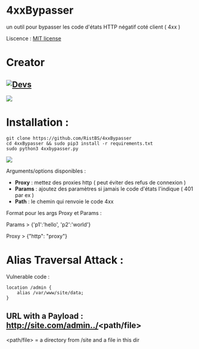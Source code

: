 # 4xxBypasser
un outil pour bypasser les code d'états HTTP négatif coté client ( 4xx )

Liscence : [MIT license](LICENSE)

Creator
=
[![Devs](https://img.shields.io/badge/Made_By-RistBS-blue.svg)]() 
-
<img src="https://contributors-img.web.app/image?repo=RistBS/GeckoSec" />

Installation :
=
    git clone https://github.com/RistBS/4xxBypasser
    cd 4xxBypasser && sudo pip3 install -r requirements.txt
    sudo python3 4xxbypasser.py

![](https://imgur.com/46hyY15.png)

Arguments/options disponibles :

- __Proxy__ : mettez des proxies http ( peut éviter des refus de connexion )
- __Params__ : ajoutez des paramètres si jamais le code d'états l'indique ( 401 par ex )
- __Path__ : le chemin qui renvoie le code 4xx

Format pour les args Proxy et Params :  

Params > {'p1':'hello', 'p2':'world'}

Proxy > {"http": "proxy"}



Alias Traversal Attack :
=
Vulnerable code :
```nginx
location /admin {
    alias /var/www/site/data;
}
```
URL with a Payload : http://site.com/admin../<path/file>
-
<path/file> = a directory from /site and a file in this dir

